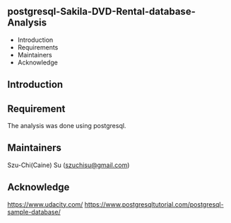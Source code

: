 postgresql-Sakila-DVD-Rental-database-Analysis
---------------------

 * Introduction
 * Requirements
 * Maintainers
 * Acknowledge

Introduction
---------------------

Requirement
---------------------
The analysis was done using postgresql.

Maintainers
---------------------
Szu-Chi(Caine) Su (szuchisu@gmail.com)

Acknowledge
---------------------
https://www.udacity.com/
https://www.postgresqltutorial.com/postgresql-sample-database/
